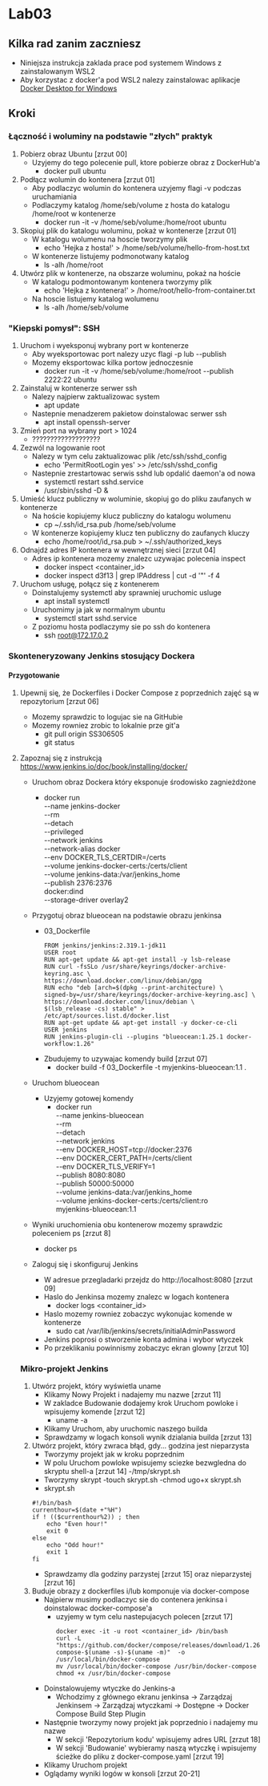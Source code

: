 # Lab03

## Kilka rad zanim zaczniesz
- Niniejsza instrukcja zaklada prace pod systemem Windows z zainstalowanym WSL2
- Aby korzystac z docker'a pod WSL2 nalezy zainstalowac aplikacje [Docker Desktop for Windows ](https://hub.docker.com/editions/community/docker-ce-desktop-windows)

## Kroki

### Łączność i woluminy na podstawie "złych" praktyk
1. Pobierz obraz Ubuntu [zrzut 00]
    - Uzyjemy do tego polecenie pull, ktore pobierze obraz z DockerHub'a
        - docker pull ubuntu
2. Podłącz wolumin do kontenera [zrzut 01]
    - Aby podlaczyc wolumin do kontenera uzyjemy flagi -v podczas uruchamiania
    - Podlaczymy katalog /home/seb/volume z hosta do katalogu /home/root w kontenerze
        - docker run -it -v /home/seb/volume:/home/root ubuntu
3. Skopiuj plik do katalogu woluminu, pokaż w kontenerze [zrzut 01]
    - W katalogu wolumenu na hoscie tworzymy plik
        - echo 'Hejka z hosta!' > /home/seb/volume/hello-from-host.txt
    - W kontenerze listujemy podmonotwany katalog 
        - ls -alh /home/root
4. Utwórz plik w kontenerze, na obszarze woluminu, pokaż na hoście
    - W katalogu podmontowanym kontenera tworzymy plik
        - echo 'Hejka z kontenera!' > /home/root/hello-from-container.txt
    - Na hoscie listujemy katalog wolumenu
        - ls -alh /home/seb/volume

### "Kiepski pomysł": SSH
1. Uruchom i wyeksponuj wybrany port w kontenerze
    - Aby wyeksportowac port nalezy uzyc flagi -p lub --publish
    - Mozemy eksportowac kilka portow jednoczesnie
        - docker run -it -v /home/seb/volume:/home/root --publish 2222:22 ubuntu
2. Zainstaluj w kontenerze serwer ssh
    - Nalezy najpierw zaktualizowac system
        - apt update
    - Nastepnie menadzerem pakietow doinstalowac serwer ssh
        - apt install openssh-server
3. Zmień port na wybrany port > 1024
    - ???????????????????
4. Zezwól na logowanie root
    - Nalezy w tym celu zaktualizowac plik /etc/ssh/sshd_config
        - echo 'PermitRootLogin yes' >> /etc/ssh/sshd_config
    - Nastepnie zrestartowac serwis sshd lub opdalić daemon'a od nowa
        - systemctl restart sshd.service
        - /usr/sbin/sshd -D &
5. Umieść klucz publiczny w woluminie, skopiuj go do pliku zaufanych w kontenerze
    - Na hoście kopiujemy klucz publiczny do katalogu wolumenu
        - cp ~/.ssh/id_rsa.pub /home/seb/volume
    - W kontenerze kopiujemy klucz ten publiczny do zaufanych kluczy
        - echo /home/root/id_rsa.pub > ~/.ssh/authorized_keys
6. Odnajdź adres IP kontenera w wewnętrznej sieci [zrzut 04]
    - Adres ip kontenera mozemy znalezc uzywajac polecenia inspect
        - docker inspect <container_id>
        - docker inspect d3f13 | grep IPAddress | cut -d '"' -f 4
7. Uruchom usługę, połącz się z kontenerem
    - Doinstalujemy systemctl aby sprawniej uruchomic usluge
        - apt install systemctl
    - Uruchomimy ja jak w normalnym ubuntu
        - systemctl start sshd.service
    - Z poziomu hosta podlaczymy sie po ssh do kontenera
        - ssh root@172.17.0.2

### Skonteneryzowany Jenkins stosujący Dockera
#### Przygotowanie
1. Upewnij się, że Dockerfiles i Docker Compose z poprzednich zajęć są w repozytorium [zrzut 06]
    - Mozemy sprawdzic to logujac sie na GitHubie
    - Mozemy rowniez zrobic to lokalnie prze git'a
        - git pull origin SS306505
        - git status

2. Zapoznaj się z instrukcją https://www.jenkins.io/doc/book/installing/docker/
    - Uruchom obraz Dockera który eksponuje środowisko zagnieżdżone
        - docker run \
            --name jenkins-docker \
            --rm \
            --detach \
            --privileged \
            --network jenkins \
            --network-alias docker \
            --env DOCKER_TLS_CERTDIR=/certs \
            --volume jenkins-docker-certs:/certs/client \
            --volume jenkins-data:/var/jenkins_home \
            --publish 2376:2376 \
            docker:dind \
            --storage-driver overlay2
    - Przygotuj obraz blueocean na podstawie obrazu jenkinsa
        - 03_Dockerfile
            ```
            FROM jenkins/jenkins:2.319.1-jdk11
            USER root
            RUN apt-get update && apt-get install -y lsb-release
            RUN curl -fsSLo /usr/share/keyrings/docker-archive-keyring.asc \
            https://download.docker.com/linux/debian/gpg
            RUN echo "deb [arch=$(dpkg --print-architecture) \
            signed-by=/usr/share/keyrings/docker-archive-keyring.asc] \
            https://download.docker.com/linux/debian \
            $(lsb_release -cs) stable" > /etc/apt/sources.list.d/docker.list
            RUN apt-get update && apt-get install -y docker-ce-cli
            USER jenkins
            RUN jenkins-plugin-cli --plugins "blueocean:1.25.1 docker-workflow:1.26"
            ```
        - Zbudujemy to uzywajac komendy build [zrzut 07]
            - docker build -f 03_Dockerfile -t myjenkins-blueocean:1.1 .
        
    - Uruchom blueocean
        - Uzyjemy gotowej komendy
            - docker run \
                --name jenkins-blueocean \
                --rm \
                --detach \
                --network jenkins \
                --env DOCKER_HOST=tcp://docker:2376 \
                --env DOCKER_CERT_PATH=/certs/client \
                --env DOCKER_TLS_VERIFY=1 \
                --publish 8080:8080 \
                --publish 50000:50000 \
                --volume jenkins-data:/var/jenkins_home \
                --volume jenkins-docker-certs:/certs/client:ro \
                myjenkins-blueocean:1.1 
    - Wyniki uruchomienia obu kontenerow mozemy sprawdzic poleceniem ps [zrzut 8]
        - docker ps
    - Zaloguj się i skonfiguruj Jenkins 
        - W adresue przegladarki przejdz do http://localhost:8080 [zrzut 09]
        - Haslo do Jenkinsa mozemy znalezc w logach kontenera
            - docker logs <container_id>
        - Haslo mozemy rowniez zobaczyc wykonujac komende w kontenerze
            - sudo cat /var/lib/jenkins/secrets/initialAdminPassword
        - Jenkins poprosi o stworzenie konta admina i wybor wtyczek
        - Po przeklikaniu powinnismy zobaczyc ekran glowny [zrzut 10]
    
    ### Mikro-projekt Jenkins

    1. Utwórz projekt, który wyświetla uname
        - Klikamy Nowy Projekt i nadajemy mu nazwe [zrzut 11]
        - W zakladce Budowanie dodajemy krok Uruchom powloke i wpisujemy komende [zrzut 12]
            - uname -a
        - Klikamy Uruchom, aby uruchomic naszego builda
        - Sprawdzamy w logach konsoli wynik dzialania builda [zrzut 13]
    2. Utwórz projekt, który zwraca błąd, gdy... godzina jest nieparzysta 
        - Tworzymy projekt jak w kroku poprzednim 
        - W polu Uruchom powloke wpisujemy sciezke bezwgledna do skryptu shell-a [zrzut 14]
            -/tmp/skrypt.sh
        - Tworzymy skrypt
            -touch skrypt.sh
            -chmod ugo+x skrypt.sh
        - skrypt.sh 
        ```
        #!/bin/bash
        currenthour=$(date +"%H")
        if ! (($currenthour%2)) ; then 
            echo "Even hour!"
            exit 0
        else
            echo "Odd hour!"
            exit 1
        fi
        ```
        - Sprawdzamy dla godziny parzystej [zrzut 15] oraz nieparzystej [zrzut 16]
    3. Buduje obrazy z dockerfiles i/lub komponuje via docker-compose
        - Najpierw musimy podlaczyc sie do contenera jenkinsa i doinstalowac docker-compose'a
            - uzyjemy w tym celu nastepujacych polecen [zrzut 17]
                ```
                docker exec -it -u root <container_id> /bin/bash
                curl -L "https://github.com/docker/compose/releases/download/1.26.0/docker-compose-$(uname -s)-$(uname -m)"  -o /usr/local/bin/docker-compose
                mv /usr/local/bin/docker-compose /usr/bin/docker-compose
                chmod +x /usr/bin/docker-compose
                ```
        - Doinstalowujemy wtyczke do Jenkins-a
            - Wchodzimy z głównego ekranu jenkinsa -> Zarządzaj Jenkinsem -> Zarządzaj wtyczkami -> Dostępne -> Docker Compose Build Step Plugin
        - Następnie tworzymy nowy projekt jak poprzednio i nadajemy mu nazwe
            - W sekcji 'Repozytorium kodu' wpisujemy adres URL [zrzut 18]
            - W sekcji 'Budowanie' wybieramy naszą wtyczkę i wpisujemy ścieżke do pliku z docker-compose.yaml [zrzut 19]
        - Klikamy Uruchom projekt
        - Oglądamy wyniki logów w konsoli [zrzut 20-21]